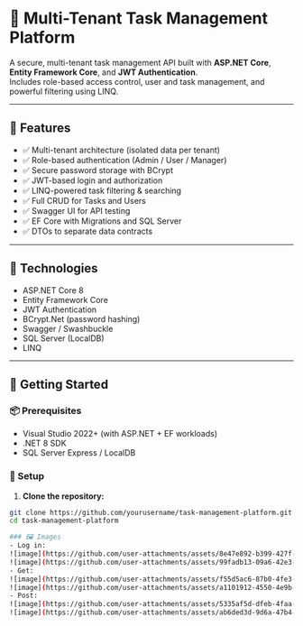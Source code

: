 # 🧩 Multi-Tenant Task Management Platform

A secure, multi-tenant task management API built with **ASP.NET Core**, **Entity Framework Core**, and **JWT Authentication**.  
Includes role-based access control, user and task management, and powerful filtering using LINQ.

---

## 🚀 Features

- ✅ Multi-tenant architecture (isolated data per tenant)
- ✅ Role-based authentication (Admin / User / Manager)
- ✅ Secure password storage with BCrypt
- ✅ JWT-based login and authorization
- ✅ LINQ-powered task filtering & searching
- ✅ Full CRUD for Tasks and Users
- ✅ Swagger UI for API testing
- ✅ EF Core with Migrations and SQL Server
- ✅ DTOs to separate data contracts

---

## 🧰 Technologies

- ASP.NET Core 8
- Entity Framework Core
- JWT Authentication
- BCrypt.Net (password hashing)
- Swagger / Swashbuckle
- SQL Server (LocalDB)
- LINQ

---

## 🧪 Getting Started

### 📦 Prerequisites

- Visual Studio 2022+ (with ASP.NET + EF workloads)
- .NET 8 SDK
- SQL Server Express / LocalDB

### 🔧 Setup

1. **Clone the repository:**

```bash
git clone https://github.com/yourusername/task-management-platform.git
cd task-management-platform

### 🖼 Images
- Log in:
![image](https://github.com/user-attachments/assets/8e47e892-b399-427f-a24c-4c44d4396788)
![image](https://github.com/user-attachments/assets/99fadb13-09a6-42e3-8c45-4b747de5e764)
- Get:
![image](https://github.com/user-attachments/assets/f55d5ac6-87b0-4fe3-8e91-505d175b5bd4)
![image](https://github.com/user-attachments/assets/a1101912-4550-4e9b-9b95-9180ccf64ed3)
- Post:
![image](https://github.com/user-attachments/assets/5335af5d-dfeb-4faa-9072-e66e72b95cb5)
![image](https://github.com/user-attachments/assets/ab6ded3d-9d6a-47b4-9d7f-9e8344010386)




